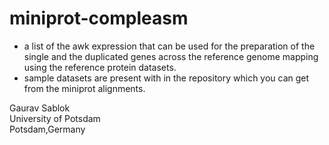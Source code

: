 # miniprot-compleasm

- a list of the awk expression that can be used for the preparation of the single and the duplicated genes across the reference genome mapping using the reference protein datasets.
- sample datasets are present with in the repository which you can get from the miniprot alignments. 

Gaurav Sablok \
University of Potsdam \
Potsdam,Germany
